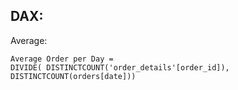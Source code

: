## DAX:

Average:

```
Average Order per Day = 
DIVIDE( DISTINCTCOUNT('order_details'[order_id]), DISTINCTCOUNT(orders[date]))
```
